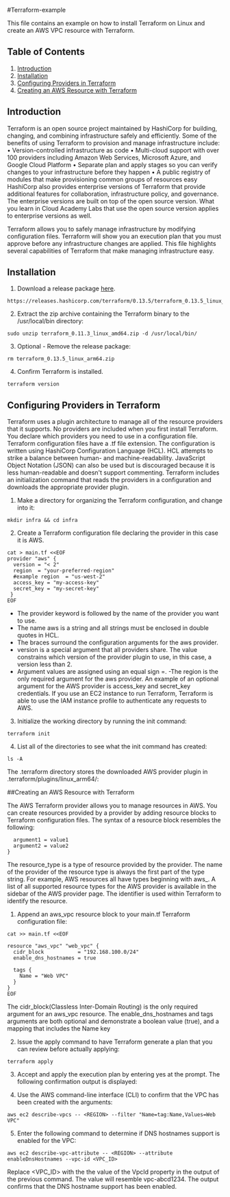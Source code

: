 #Terraform-example

This file contains an example on how to install Terraform on Linux and create an AWS VPC resource with Terraform.

## Table of Contents
1. <a href="#introduction">Introduction</a>
2. <a href="#installation">Installation</a>
3. <a href="#configuring-providers-in-terraform">Configuring Providers in Terraform</a>
4. <a href="#creating-an-aws-resource-with-terraform">Creating an AWS Resource with Terraform</a>

## Introduction

Terraform is an open source project maintained by HashiCorp for building, changing, and combining infrastructure safely and efficiently. Some of the benefits of using Terraform to provision and manage infrastructure include:
•	Version-controlled infrastructure as code
•	Multi-cloud support with over 100 providers including Amazon Web Services, Microsoft Azure, and Google Cloud Platform
•	Separate plan and apply stages so you can verify changes to your infrastructure before they happen
•	A public registry of modules that make provisioning common groups of resources easy
HashiCorp also provides enterprise versions of Terraform that provide additional features for collaboration, infrastructure policy, and governance. The enterprise versions are built on top of the open source version. What you learn in Cloud Academy Labs that use the open source version applies to enterprise versions as well.

Terraform allows you to safely manage infrastructure by modifying configuration files. Terraform will show you an execution plan that you must approve before any infrastructure changes are applied. This file highlights several capabilities of Terraform that make managing infrastructure easy. 

## Installation
1. Download a release package <a href=https://www.terraform.io/downloads.html> here</a>.
```
https://releases.hashicorp.com/terraform/0.13.5/terraform_0.13.5_linux_arm64.zip
```
2. Extract the zip archive containing the Terraform binary to the /usr/local/bin directory:
```
sudo unzip terraform_0.11.3_linux_amd64.zip -d /usr/local/bin/
```
3. Optional - Remove the release package:
```
rm terraform_0.13.5_linux_arm64.zip
```
4. Confirm Terraform is installed.
```
terraform version
```

## Configuring Providers in Terraform

Terraform uses a plugin architecture to manage all of the resource providers that it supports. No providers are included when you first install Terraform. You declare which providers you need to use in a configuration file. Terraform configuration files have a .tf file extension. The configuration is written using HashiCorp Configuration Language (HCL). HCL attempts to strike a balance between human- and machine-readability. JavaScript Object Notation (JSON) can also be used but is discouraged because it is less human-readable and doesn't support commenting.
Terraform includes an initialization command that reads the providers in a configuration and downloads the appropriate provider plugin. 

1. Make a directory for organizing the Terraform configuration, and change into it:
```
mkdir infra && cd infra
```
2. Create a Terraform configuration file declaring the provider in this case it is AWS.
```
cat > main.tf <<EOF
provider "aws" {
  version = "< 2"
  region  = "your-preferred-region"
  #example region  = "us-west-2"
  access_key = "my-access-key"
  secret_key = "my-secret-key"
 }
EOF
```
-	The provider keyword is followed by the name of the provider you want to use.
-	The name aws is a string and all strings must be enclosed in double quotes in HCL.
-	The braces surround the configuration arguments for the aws provider.
-	version is a special argument that all providers share. The value constrains which version of the provider plugin to use, in this case, a version less than 2.
-	Argument values are assigned using an equal sign =. 
-The region is the only required argument for the aws provider. An example of an optional argument for the AWS provider is access_key and secret_key credentials. If you use an EC2 instance to run Terraform, Terraform is able to use the IAM instance profile to authenticate any requests to AWS.

3. Initialize the working directory by running the init command:
```
terraform init
```
4. List all of the directories to see what the init command has created:
```
ls -A
```
The .terraform directory stores the downloaded AWS provider plugin in .terraform/plugins/linux_arm64/:

##Creating an AWS Resource with Terraform

The AWS Terraform provider allows you to manage resources in AWS. You can create resources provided by a provider by adding resource blocks to Terraform configuration files. The syntax of a resource block resembles the following:
```resource "resource_type" "identifier" {
  argument1 = value1
  argument2 = value2
}
```
The resource_type is a type of resource provided by the provider. The name of the provider of the resource type is always the first part of the type string. For example, AWS resources all have types beginning with aws_. A list of all supported resource types for the AWS provider is available in the sidebar of the AWS provider page. The identifier is used within Terraform to identify the resource.

1. Append an aws_vpc resource block to your main.tf Terraform configuration file:
```
cat >> main.tf <<EOF

resource "aws_vpc" "web_vpc" {
  cidr_block           = "192.168.100.0/24"
  enable_dns_hostnames = true

  tags {
    Name = "Web VPC"
  }
}
EOF
```
The cidr_block(Classless Inter-Domain Routing) is the only required argument for an aws_vpc resource. The enable_dns_hostnames and tags arguments are both optional and demonstrate a boolean value (true), and a mapping that includes the Name key

2. Issue the apply command to have Terraform generate a plan that you can review before actually applying:
```
terraform apply
```
3. Accept and apply the execution plan by entering yes at the prompt.
The following confirmation output is displayed:

4. Use the AWS command-line interface (CLI) to confirm that the VPC has been created with the arguments:
```
aws ec2 describe-vpcs -- <REGION> --filter "Name=tag:Name,Values=Web VPC"
```

5. Enter the following command to determine if DNS hostnames support is enabled for the VPC:
```
aws ec2 describe-vpc-attribute -- <REGION> --attribute enableDnsHostnames --vpc-id <VPC_ID>
```
Replace <VPC_ID> with the the value of the VpcId property in the output of the previous command. The value will resemble vpc-abcd1234. The output confirms that the DNS hostname support has been enabled.

